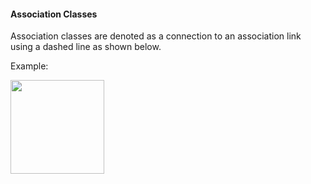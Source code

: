 <link rel="stylesheet" href="{{baseUrl}}/css/textbook.css">

<div class="website-content">

#### Association Classes

<div id="main">

Association classes are denoted as a connection to an association link using a dashed line as shown below.  

<tip-box>

Example:

<img src="{{baseUrl}}/uml/associationClasses/introduction/images/manWoman.png" height="150" />
<p/>

</tip-box>

<!-- extras ------------------------------------------------------------------------------------ -->

<panel header=":paperclip: Extras" expandable type="seamless" expanded>

  <panel header=":mortar_board: Learning Outcomes" expandable type="seamless">
    <include src="exercises.md" />
  </panel>

  <panel header=":package: Resources" expandable type="seamless">
    <include src="resources.md" />
  </panel>

  <panel header=":laughing: Humor" expandable type="seamless">
    <include src="humor.md" />
  </panel>

</panel>

</div>
</div>
